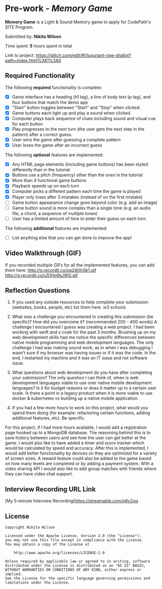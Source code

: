 # Pre-work - *Memory Game*

**Memory Game** is a Light & Sound Memory game to apply for CodePath's SITE Program. 

Submitted by: **Nikita Wilson**

Time spent: **5** hours spent in total

Link to project: https://glitch.com/edit/#!/luxuriant-ripe-shallot?path=index.html%3A1%3A0

## Required Functionality

The following **required** functionality is complete:

* [x] Game interface has a heading (h1 tag), a line of body text (p tag), and four buttons that match the demo app
* [x] "Start" button toggles between "Start" and "Stop" when clicked. 
* [x] Game buttons each light up and play a sound when clicked. 
* [x] Computer plays back sequence of clues including sound and visual cue for each button
* [x] Play progresses to the next turn (the user gets the next step in the pattern) after a correct guess. 
* [x] User wins the game after guessing a complete pattern
* [x] User loses the game after an incorrect guess

The following **optional** features are implemented:

* [x] Any HTML page elements (including game buttons) has been styled differently than in the tutorial
* [x] Buttons use a pitch (frequency) other than the ones in the tutorial
* [x] More than 4 functional game buttons
* [x] Playback speeds up on each turn
* [x] Computer picks a different pattern each time the game is played
* [x] Player only loses after 3 mistakes (instead of on the first mistake)
* [ ] Game button appearance change goes beyond color (e.g. add an image)
* [ ] Game button sound is more complex than a single tone (e.g. an audio file, a chord, a sequence of multiple tones)
* [ ] User has a limited amount of time to enter their guess on each turn

The following **additional** features are implemented:

- [ ] List anything else that you can get done to improve the app!

## Video Walkthrough (GIF)

If you recorded multiple GIFs for all the implemented features, you can add them here:
http://g.recordit.co/op24tXr0k1.gif
http://g.recordit.co/u51Ho6kJWG.gif

## Reflection Questions
1. If you used any outside resources to help complete your submission (websites, books, people, etc) list them here. 
w3 schools


2. What was a challenge you encountered in creating this submission (be specific)? How did you overcome it? (recommended 200 - 400 words) 
A challenge I encountered I guess was creating a web project. I had been working with swift and x code for the past 3 months. Brushing up on my web development skills had me notice the specific differences between native mobile programming and web development languages. The only challenge I had was making sound work, as in when I was debugging I wasn’t sure if my browser was having issues or if it was the code. In the end, I restarted my machine and it was an IT issue and not software issue.




3. What questions about web development do you have after completing your submission? 
The only question I can think of,  when is web development languages viable to use over native mobile development languages? Is it for budget reasons or does it matter up to a certain user scale. Is there a point in a legacy product when it is more viable to use docker & kubernetes vs building up a native mobile application.

4. If you had a few more hours to work on this project, what would you spend them doing (for example: refactoring certain functions, adding additional features, etc). Be specific. 

For this project, if I had more hours available, I would add a registration page hooked up to a MongoDB database. The reasoning behind this is to save history between users and see how the user can get better at the game. I would also like to have added a timer and score tracker which would be calculated by speed and accuracy. After this is implemented, I would add better functionality by devices so they are optimized for a variety of screen sizes. A reward feature could also be added to the game based on how many levels are completed or by adding a payment system. With a video sharing API I would also like to add group matches with friends where they can have video chat support.



## Interview Recording URL Link

[My 5-minute Interview Recording]https://streamable.com/p6y2oq


## License

    Copyright Nikita Wilson

    Licensed under the Apache License, Version 2.0 (the "License");
    you may not use this file except in compliance with the License.
    You may obtain a copy of the License at

        http://www.apache.org/licenses/LICENSE-2.0

    Unless required by applicable law or agreed to in writing, software
    distributed under the License is distributed on an "AS IS" BASIS,
    WITHOUT WARRANTIES OR CONDITIONS OF ANY KIND, either express or implied.
    See the License for the specific language governing permissions and
    limitations under the License.
